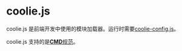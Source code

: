# coolie.js

coolie.js 是前端开发中使用的模块加载器。运行时需要[coolie-config.js](./coolie-config.js.md)。

coolie.js 支持的是[**CMD**规范](./commonjs-amd-cmd-umd.md)。
